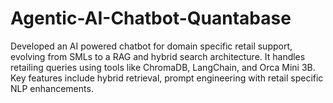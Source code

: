 # Agentic-AI-Chatbot-Quantabase
Developed an AI powered chatbot for domain specific retail support, evolving from SMLs to a RAG and hybrid search architecture. It handles retailing queries using tools like ChromaDB, LangChain, and Orca Mini 3B. Key features include hybrid retrieval, prompt engineering with retail specific NLP enhancements.
